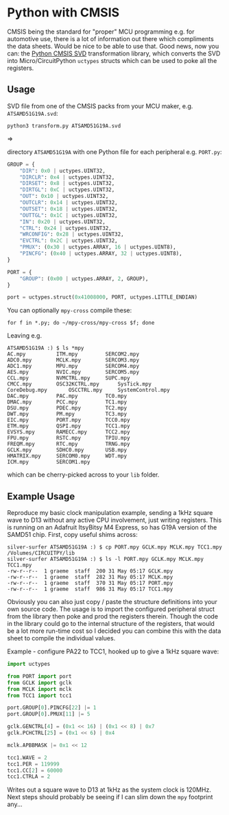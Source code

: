# Python with CMSIS

CMSIS being the standard for "proper" MCU programming e.g. for automotive use, there is a lot of information out there which compliments the data sheets. Would be nice to be able to use that. Good news, now you can: the [Python CMSIS SVD](https://github.com/winter-special-projects/python-cmsis-svd) transformation library, which converts the SVD into Micro/CircuitPython `uctypes` structs which can be used to poke all the registers.

## Usage

SVD file from one of the CMSIS packs from your MCU maker, e.g. `ATSAMD51G19A.svd`:

```
python3 transform.py ATSAMD51G19A.svd
```

=>

directory `ATSAMD51G19A` with one Python file for each peripheral e.g. `PORT.py`:

```python
GROUP = {
    "DIR": 0x0 | uctypes.UINT32,
    "DIRCLR": 0x4 | uctypes.UINT32,
    "DIRSET": 0x8 | uctypes.UINT32,
    "DIRTGL": 0xC | uctypes.UINT32,
    "OUT": 0x10 | uctypes.UINT32,
    "OUTCLR": 0x14 | uctypes.UINT32,
    "OUTSET": 0x18 | uctypes.UINT32,
    "OUTTGL": 0x1C | uctypes.UINT32,
    "IN": 0x20 | uctypes.UINT32,
    "CTRL": 0x24 | uctypes.UINT32,
    "WRCONFIG": 0x28 | uctypes.UINT32,
    "EVCTRL": 0x2C | uctypes.UINT32,
    "PMUX": (0x30 | uctypes.ARRAY, 16 | uctypes.UINT8),
    "PINCFG": (0x40 | uctypes.ARRAY, 32 | uctypes.UINT8),
}

PORT = {
    "GROUP": (0x00 | uctypes.ARRAY, 2, GROUP),
}

port = uctypes.struct(0x41008000, PORT, uctypes.LITTLE_ENDIAN)
```

You can optionally `mpy-cross` compile these:

```
for f in *.py; do ~/mpy-cross/mpy-cross $f; done
```

Leaving e.g.

```
ATSAMD51G19A :) $ ls *mpy
AC.mpy			ITM.mpy			SERCOM2.mpy
ADC0.mpy		MCLK.mpy		SERCOM3.mpy
ADC1.mpy		MPU.mpy			SERCOM4.mpy
AES.mpy			NVIC.mpy		SERCOM5.mpy
CCL.mpy			NVMCTRL.mpy		SUPC.mpy
CMCC.mpy		OSC32KCTRL.mpy		SysTick.mpy
CoreDebug.mpy		OSCCTRL.mpy		SystemControl.mpy
DAC.mpy			PAC.mpy			TC0.mpy
DMAC.mpy		PCC.mpy			TC1.mpy
DSU.mpy			PDEC.mpy		TC2.mpy
DWT.mpy			PM.mpy			TC3.mpy
EIC.mpy			PORT.mpy		TCC0.mpy
ETM.mpy			QSPI.mpy		TCC1.mpy
EVSYS.mpy		RAMECC.mpy		TCC2.mpy
FPU.mpy			RSTC.mpy		TPIU.mpy
FREQM.mpy		RTC.mpy			TRNG.mpy
GCLK.mpy		SDHC0.mpy		USB.mpy
HMATRIX.mpy		SERCOM0.mpy		WDT.mpy
ICM.mpy			SERCOM1.mpy
```

which can be cherry-picked across to your `lib` folder.

## Example Usage

Reproduce my basic clock manipulation example, sending a 1kHz square wave to D13 without any active CPU involvement, just writing registers. This is running on an Adafruit ItsyBitsy M4 Express, so has G19A version of the SAMD51 chip. First, copy useful shims across:

```
silver-surfer ATSAMD51G19A :) $ cp PORT.mpy GCLK.mpy MCLK.mpy TCC1.mpy /Volumes/CIRCUITPY/lib
silver-surfer ATSAMD51G19A :) $ ls -l PORT.mpy GCLK.mpy MCLK.mpy TCC1.mpy 
-rw-r--r--  1 graeme  staff  200 31 May 05:17 GCLK.mpy
-rw-r--r--  1 graeme  staff  282 31 May 05:17 MCLK.mpy
-rw-r--r--  1 graeme  staff  370 31 May 05:17 PORT.mpy
-rw-r--r--  1 graeme  staff  986 31 May 05:17 TCC1.mpy
```

Obviously you can also just copy / paste the structure definitions into your own source code. The usage is to import the configured peripheral struct from the library then poke and prod the registers therein. Though the code in the library could go to the internal structure of the registers, that would be a lot more run-time cost so I decided you can combine this with the data sheet to compile the individual values.

Example - configure PA22 to TCC1, hooked up to give a 1kHz square wave:

```python
import uctypes

from PORT import port
from GCLK import gclk
from MCLK import mclk
from TCC1 import tcc1

port.GROUP[0].PINCFG[22] |= 1
port.GROUP[0].PMUX[11] |= 5

gclk.GENCTRL[4] = (0x1 << 16) | (0x1 << 8) | 0x7
gclk.PCHCTRL[25] = (0x1 << 6) | 0x4

mclk.APBBMASK |= 0x1 << 12

tcc1.WAVE = 2
tcc1.PER = 119999
tcc1.CC[2] = 60000
tcc1.CTRLA = 2
```

Writes out a square wave to D13 at 1kHz as the system clock is 120MHz. Next steps should probably be seeing if I can slim down the `mpy` footprint any...
